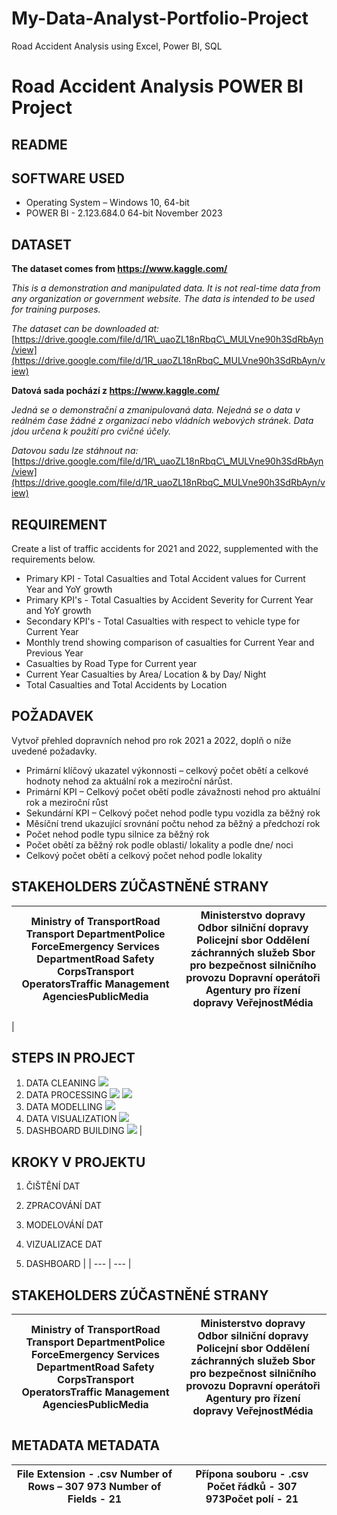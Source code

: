 # My-Data-Analyst-Portfolio-Project
Road Accident Analysis using Excel, Power BI, SQL

# Road Accident Analysis **POWER BI** Project

## **README**

## SOFTWARE USED

- Operating System – Windows 10, 64-bit
- POWER BI - 2.123.684.0 64-bit November 2023

## DATASET

**The dataset comes from https://www.kaggle.com/**

_This is a demonstration and manipulated data. It is not real-time data from any organization or government website. The data is intended to be used for training purposes._

_The dataset can be downloaded at:_ [https://drive.google.com/file/d/1R\_uaoZL18nRbqC\_MULVne90h3SdRbAyn/view](https://drive.google.com/file/d/1R_uaoZL18nRbqC_MULVne90h3SdRbAyn/view)

**Datová sada pochází z https://www.kaggle.com/**

_Jedná se o demonstrační a zmanipulovaná data. Nejedná se o data v reálném čase žádné z organizací nebo vládních webových stránek. Data jdou určena k použití pro cvičné účely._

_Datovou sadu lze stáhnout na:_[https://drive.google.com/file/d/1R\_uaoZL18nRbqC\_MULVne90h3SdRbAyn/view](https://drive.google.com/file/d/1R_uaoZL18nRbqC_MULVne90h3SdRbAyn/view)

## REQUIREMENT

Create a list of traffic accidents for 2021 and 2022, supplemented with the requirements below.

- Primary KPI - Total Casualties and Total Accident values for Current Year and YoY growth
- Primary KPI's - Total Casualties by Accident Severity for Current Year and YoY growth
- Secondary KPI's - Total Casualties with respect to vehicle type for Current Year
- Monthly trend showing comparison of casualties for Current Year and Previous Year
- Casualties by Road Type for Current year
- Current Year Casualties by Area/ Location & by Day/ Night
- Total Casualties and Total Accidents by Location

## POŽADAVEK

Vytvoř přehled dopravních nehod pro rok 2021 a 2022, doplň o níže uvedené požadavky.

- Primární klíčový ukazatel výkonnosti – celkový počet obětí a celkové hodnoty nehod za aktuální rok a meziroční nárůst.
- Primární KPI – Celkový počet obětí podle závažnosti nehod pro aktuální rok a meziroční růst
- Sekundární KPI – Celkový počet nehod podle typu vozidla za běžný rok
- Měsíční trend ukazující srovnání počtu nehod za běžný a předchozí rok
- Počet nehod podle typu silnice za běžný rok
- Počet obětí za běžný rok podle oblasti/ lokality a podle dne/ noci
- Celkový počet obětí a celkový počet nehod podle lokality

## STAKEHOLDERS ZÚČASTNĚNÉ STRANY

| Ministry of TransportRoad Transport DepartmentPolice ForceEmergency Services DepartmentRoad Safety CorpsTransport OperatorsTraffic Management AgenciesPublicMedia | Ministerstvo dopravy Odbor silniční dopravy Policejní sbor Oddělení záchranných služeb Sbor pro bezpečnost silničního provozu Dopravní operátoři Agentury pro řízení dopravy VeřejnostMédia |
| --- | --- |

|
## STEPS IN PROJECT


1. DATA CLEANING
 ![](RackMultipart20240211-1-ip6yyu_html_6f65e01fd43ef11d.png)
1. DATA PROCESSING
 ![](RackMultipart20240211-1-ip6yyu_html_49517995a3281a9c.png) ![](RackMultipart20240211-1-ip6yyu_html_3afed14048fe253c.png)
1. DATA MODELLING
 ![](RackMultipart20240211-1-ip6yyu_html_96c20e9b596562a1.png)
1. DATA VISUALIZATION
 ![](RackMultipart20240211-1-ip6yyu_html_21ae8aae0a41d5b6.png)
1. DASHBOARD BUILDING
 ![](RackMultipart20240211-1-ip6yyu_html_a7f7ff1207069817.png) |
## KROKY V PROJEKTU

 1. ČIŠTĚNÍ DAT



 2. ZPRACOVÁNÍ DAT



 3. MODELOVÁNÍ DAT




 4. VIZUALIZACE DAT



 5. DASHBOARD |
| --- | --- |

## STAKEHOLDERS ZÚČASTNĚNÉ STRANY

| Ministry of TransportRoad Transport DepartmentPolice ForceEmergency Services DepartmentRoad Safety CorpsTransport OperatorsTraffic Management AgenciesPublicMedia | Ministerstvo dopravy Odbor silniční dopravy Policejní sbor Oddělení záchranných služeb Sbor pro bezpečnost silničního provozu Dopravní operátoři Agentury pro řízení dopravy VeřejnostMédia |
| --- | --- |

## METADATA METADATA

| File Extension - .csv Number of Rows – 307 973 Number of Fields - 21 | Přípona souboru - .csv Počet řádků - 307 973Počet polí - 21 |
| --- | --- |
